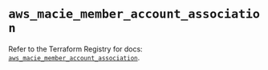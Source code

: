 # `aws_macie_member_account_association`

Refer to the Terraform Registry for docs: [`aws_macie_member_account_association`](https://registry.terraform.io/providers/hashicorp/aws/4.67.0/docs/resources/macie_member_account_association).
